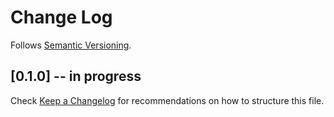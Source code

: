 # Change Log

Follows [Semantic Versioning](https://semver.org/).

## [0.1.0] -- in progress

Check [Keep a Changelog](http://keepachangelog.com/) for recommendations on how to structure this file.
